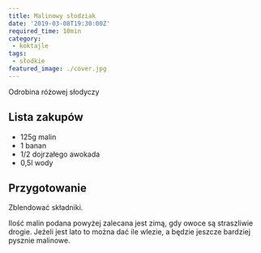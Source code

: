 ```yaml
---
title: Malinowy słodziak
date: '2019-03-08T19:30:00Z'
required_time: 10min
category:
 - koktajle
tags:
 - słodkie
featured_image: ./cover.jpg
---
```


Odrobina różowej słodyczy

<!---- splitter ---->

## Lista zakupów

- 125g malin
- 1 banan
- 1/2 dojrzałego awokada
- 0,5l wody

<!---- splitter ---->

## Przygotowanie

Zblendować składniki.

Ilość malin podana powyżej zalecana jest zimą, gdy owoce są straszliwie drogie. Jeżeli jest lato to można dać ile wlezie, a będzie jeszcze bardziej pysznie malinowe.